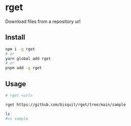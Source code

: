# rget

Download files from a repository url

## Install

```sh
npm i -g rget
# or
yarn global add rget
# or
pnpm add -g rget
```

## Usage

```sh
# rget <url>

rget https://github.com/bisquit/rget/tree/main/sample

ls
#=> sample
```
